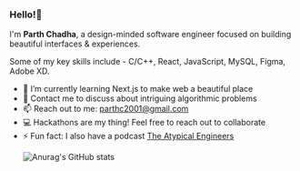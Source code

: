 ### Hello!👋

<!-- I'm <b>Parth Chadha</b> a Software Developer from Yamunanagar,India. Pursuing my Bachelor's in Computer Science at Manipal University Jaipur. -->
I'm <b>Parth Chadha</b>, a design-minded software engineer focused on building beautiful interfaces & experiences.

Some of my key skills include - C/C++, React, JavaScript, MySQL, Figma, Adobe XD.

<ul>
<li> 🌱 I’m currently learning Next.js to make web a beautiful place
<li> 💬 Contact me to discuss about intriguing algorithmic problems
<li> 📫 Reach out to me: <a href = "mailto:parthc2001@gmail.com">parthc2001@gmail.com</a> 
<li> 💻 Hackathons are my thing! Feel free to reach out to collaborate
<li> ⚡ Fun fact: I also have a podcast <a href = "https://www.youtube.com/channel/UCJvVA8r2GbxTFInv72ELUZg">The Atypical Engineers</a>
  
<!-- ![Anurag's GitHub stats](https://github-readme-stats.vercel.app/api?username=Itsme-Parth&show_icons=true&theme=radical) -->
![Anurag's GitHub stats](https://github-readme-stats.vercel.app/api?username=Itsme-Parth&theme=midnight-purple&show_icons=true)
  


<!--
**Itsme-Parth/Itsme-Parth** is a ✨ _special_ ✨ repository because its `README.md` (this file) appears on your GitHub profile.

Here are some ideas to get you started:

- 🔭 I’m currently working on ...
- 🌱 I’m currently learning ...
- 👯 I’m looking to collaborate on ...
- 🤔 I’m looking for help with ...
- 💬 Ask me about ...
- 📫 How to reach me: ...
- 😄 Pronouns: ...
- ⚡ Fun fact: ...
-->
